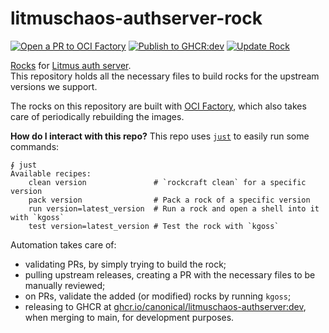 # litmuschaos-authserver-rock

[![Open a PR to OCI Factory](https://github.com/canonical/litmuschaos-authserver-rock/actions/workflows/rock-release-oci-factory.yaml/badge.svg)](https://github.com/canonical/litmuschaos-authserver-rock/actions/workflows/rock-release-oci-factory.yaml)
[![Publish to GHCR:dev](https://github.com/canonical/litmuschaos-authserver-rock/actions/workflows/rock-release-dev.yaml/badge.svg)](https://github.com/canonical/litmuschaos-authserver-rock/actions/workflows/rock-release-dev.yaml)
[![Update Rock](https://github.com/canonical/litmuschaos-authserver-rock/actions/workflows/rock-update.yaml/badge.svg)](https://github.com/canonical/litmuschaos-authserver-rock/actions/workflows/rock-update.yaml)

[Rocks](https://canonical-rockcraft.readthedocs-hosted.com/en/latest/) for [Litmus auth server](https://github.com/litmuschaos/litmus/tree/master/chaoscenter/authentication).  
This repository holds all the necessary files to build rocks for the upstream versions we support.

The rocks on this repository are built with [OCI Factory](https://github.com/canonical/oci-factory/), which also takes care of periodically rebuilding the images.

**How do I interact with this repo?** This repo uses [`just`](https://github.com/casey/just) to easily run some commands:
```
∮ just
Available recipes:
    clean version               # `rockcraft clean` for a specific version
    pack version                # Pack a rock of a specific version
    run version=latest_version  # Run a rock and open a shell into it with `kgoss`
    test version=latest_version # Test the rock with `kgoss`
```

Automation takes care of:
* validating PRs, by simply trying to build the rock;
* pulling upstream releases, creating a PR with the necessary files to be manually reviewed;
* on PRs, validate the added (or modified) rocks by running `kgoss`;
* releasing to GHCR at [ghcr.io/canonical/litmuschaos-authserver:dev](https://ghcr.io/canonical/litmuschaos-authserver:dev), when merging to main, for development purposes.
